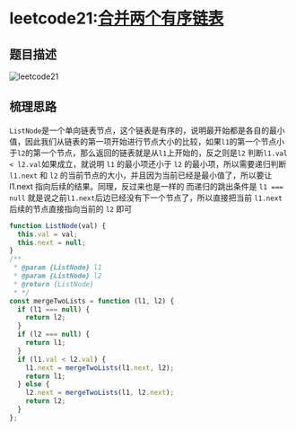 # leetcode21:[合并两个有序链表](https://leetcode-cn.com/problems/lru-cache/)

## 题目描述

![leetcode21](https://blog-1256985533.cos.ap-nanjing.myqcloud.com/img/leetcode21_mergeTowLists.png)

## 梳理思路

`ListNode`是一个单向链表节点，这个链表是有序的，说明最开始都是各自的最小值，因此我们从链表的第一项开始进行节点大小的比较，如果`l1`的第一个节点小于`l2`的第一个节点，那么返回的链表就是从`l1`上开始的，反之则是`l2`
判断`l1.val < l2.val`如果成立，就说明 `l1` 的最小项还小于 `l2` 的最小项，所以需要递归判断 `l1.next` 和 `l2` 的当前节点的大小，并且因为当前已经是最小值了，所以要让 l1.next 指向后续的结果。同理，反过来也是一样的
而递归的跳出条件是 `l1 === null` 就是说之前`l1.next`后边已经没有下一个节点了，所以直接把当前 `l1.next` 后续的节点直接指向当前的 `l2` 即可

```javascript
function ListNode(val) {
  this.val = val;
  this.next = null;
}
/**
 * @param {ListNode} l1
 * @param {ListNode} l2
 * @return {ListNode}
 * */
const mergeTwoLists = function (l1, l2) {
  if (l1 === null) {
    return l2;
  }
  if (l2 === null) {
    return l1;
  }
  if (l1.val < l2.val) {
    l1.next = mergeTwoLists(l1.next, l2);
    return l1;
  } else {
    l2.next = mergeTwoLists(l1, l2.next);
    return l2;
  }
};
```

